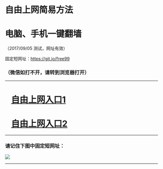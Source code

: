 ﻿# 自由上网简易方法

# 电脑、手机一键翻墙

（2017/09/05 测试，网址有效）

固定短网址：https://git.io/free99

### （微信如打不开，请转到浏览器打开）


***





# &nbsp;&nbsp; <a href="http://ft92024212.fwq-tz1001.xyz/fwqtz01.html?t=090500119026 " target="_blank">自由上网入口1</a>
# &nbsp;&nbsp; <a href="http://ft2378215666.fwq-tz1002.xyz/fwqtz02.html?t=090500111254 " target="_blank">自由上网入口2</a>
***

### 请记住下图中固定短网址：

<img src="https://s3-us-west-2.amazonaws.com/fwq-1001/yjfq-20170905okok.png" /> 


***

